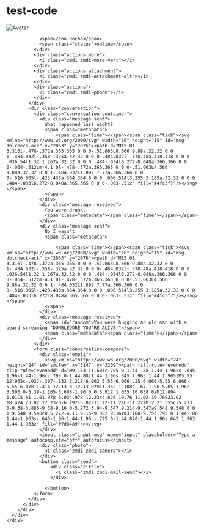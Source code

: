 # test-code

<div class="page">
  <div class="marvel-device nexus5">
    <div class="top-bar"></div>
    <div class="sleep"></div>
    <div class="volume"></div>
    <div class="camera"></div>
    <div class="screen">
      <div class="screen-container">
        <div class="status-bar">
          <div class="time"></div>
          <div class="battery">
            <i class="zmdi zmdi-battery"></i>
          </div>
          <div class="network">
            <i class="zmdi zmdi-network"></i>
          </div>
          <div class="wifi">
            <i class="zmdi zmdi-wifi-alt-2"></i>
          </div>
          <div class="star">
            <i class="zmdi zmdi-star"></i>
          </div>
        </div>
        <div class="chat">
          <div class="chat-container">
            <div class="user-bar">
              <div class="back">
                <i class="zmdi zmdi-arrow-left"></i>
              </div>
              <div class="avatar">
                <img src="" alt="Avatar">
              </div>
              <div class="name">

                <span>Zeno Rocha</span>
                <span class="status">online</span>
              </div>
              <div class="actions more">
                <i class="zmdi zmdi-more-vert"></i>
              </div>
              <div class="actions attachment">
                <i class="zmdi zmdi-attachment-alt"></i>
              </div>
              <div class="actions">
                <i class="zmdi zmdi-phone"></i>
              </div>
            </div>
            <div class="conversation">
              <div class="conversation-container">
                <div class="message sent">
                  What happened last night?
                  <span class="metadata">
                      <span class="time"></span><span class="tick"><svg xmlns="http://www.w3.org/2000/svg" width="16" height="15" id="msg-dblcheck-ack" x="2063" y="2076"><path d="M15.01 3.316l-.478-.372a.365.365 0 0 0-.51.063L8.666 9.88a.32.32 0 0 1-.484.032l-.358-.325a.32.32 0 0 0-.484.032l-.378.48a.418.418 0 0 0 .036.54l1.32 1.267a.32.32 0 0 0 .484-.034l6.272-8.048a.366.366 0 0 0-.064-.512zm-4.1 0l-.478-.372a.365.365 0 0 0-.51.063L4.566 9.88a.32.32 0 0 1-.484.032L1.892 7.77a.366.366 0 0 0-.516.005l-.423.433a.364.364 0 0 0 .006.514l3.255 3.185a.32.32 0 0 0 .484-.033l6.272-8.048a.365.365 0 0 0-.063-.51z" fill="#4fc3f7"/></svg></span>
                  </span>
                </div>
                <div class="message received">
                  You were drunk.
                  <span class="metadata"><span class="time"></span></span>
                </div>
                <div class="message sent">
                  No I wasn't.
                  <span class="metadata">

                      <span class="time"></span><span class="tick"><svg xmlns="http://www.w3.org/2000/svg" width="16" height="15" id="msg-dblcheck-ack" x="2063" y="2076"><path d="M15.01 3.316l-.478-.372a.365.365 0 0 0-.51.063L8.666 9.88a.32.32 0 0 1-.484.032l-.358-.325a.32.32 0 0 0-.484.032l-.378.48a.418.418 0 0 0 .036.54l1.32 1.267a.32.32 0 0 0 .484-.034l6.272-8.048a.366.366 0 0 0-.064-.512zm-4.1 0l-.478-.372a.365.365 0 0 0-.51.063L4.566 9.88a.32.32 0 0 1-.484.032L1.892 7.77a.366.366 0 0 0-.516.005l-.423.433a.364.364 0 0 0 .006.514l3.255 3.185a.32.32 0 0 0 .484-.033l6.272-8.048a.365.365 0 0 0-.063-.51z" fill="#4fc3f7"/></svg></span>
                  </span>
                </div>
                <div class="message received">
                  <span id="random">You were hugging an old man with a beard screaming "DUMBLEDORE YOU'RE ALIVE!"</span>
                  <span class="metadata"><span class="time"></span></span>
                </div>
              </div>
              <form class="conversation-compose">
                <div class="emoji">
                  <svg xmlns="http://www.w3.org/2000/svg" width="24" height="24" id="smiley" x="3147" y="3209"><path fill-rule="evenodd" clip-rule="evenodd" d="M9.153 11.603c.795 0 1.44-.88 1.44-1.962s-.645-1.96-1.44-1.96c-.795 0-1.44.88-1.44 1.96s.645 1.965 1.44 1.965zM5.95 12.965c-.027-.307-.132 5.218 6.062 5.55 6.066-.25 6.066-5.55 6.066-5.55-6.078 1.416-12.13 0-12.13 0zm11.362 1.108s-.67 1.96-5.05 1.96c-3.506 0-5.39-1.165-5.608-1.96 0 0 5.912 1.055 10.658 0zM11.804 1.01C5.61 1.01.978 6.034.978 12.23s4.826 10.76 11.02 10.76S23.02 18.424 23.02 12.23c0-6.197-5.02-11.22-11.216-11.22zM12 21.355c-5.273 0-9.38-3.886-9.38-9.16 0-5.272 3.94-9.547 9.214-9.547a9.548 9.548 0 0 1 9.548 9.548c0 5.272-4.11 9.16-9.382 9.16zm3.108-9.75c.795 0 1.44-.88 1.44-1.963s-.645-1.96-1.44-1.96c-.795 0-1.44.878-1.44 1.96s.645 1.963 1.44 1.963z" fill="#7d8489"/></svg>
                </div>
                <input class="input-msg" name="input" placeholder="Type a message" autocomplete="off" autofocus></input>
                <div class="photo">
                  <i class="zmdi zmdi-camera"></i>
                </div>
                <button class="send">
                    <div class="circle">
                      <i class="zmdi zmdi-mail-send"></i>
                    </div>

                  </button>
              </form>
            </div>
          </div>
        </div>
      </div>
    </div>
  </div>
</div>
